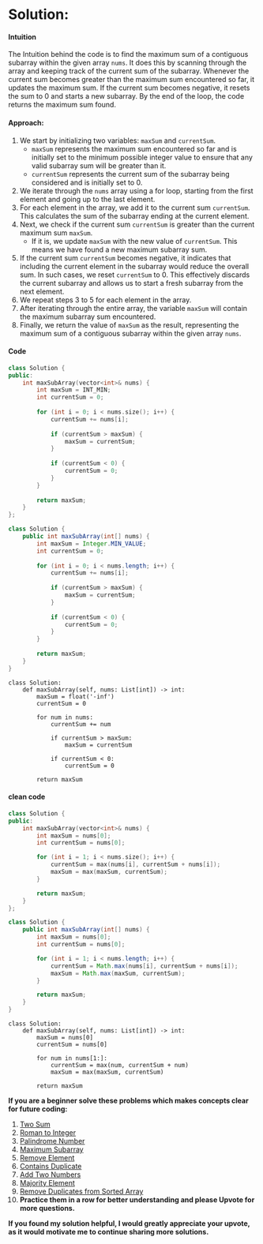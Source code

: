 # Solution:
#### Intuition
The Intuition behind the code is to find the maximum sum of a contiguous subarray within the given array `nums`. It does this by scanning through the array and keeping track of the current sum of the subarray. Whenever the current sum becomes greater than the maximum sum encountered so far, it updates the maximum sum. If the current sum becomes negative, it resets the sum to 0 and starts a new subarray. By the end of the loop, the code returns the maximum sum found.

#### Approach:

1. We start by initializing two variables: `maxSum` and `currentSum`.
   - `maxSum` represents the maximum sum encountered so far and is initially set to the minimum possible integer value to ensure that any valid subarray sum will be greater than it.
   - `currentSum` represents the current sum of the subarray being considered and is initially set to 0.
2. We iterate through the `nums` array using a for loop, starting from the first element and going up to the last element.
3. For each element in the array, we add it to the current sum `currentSum`. This calculates the sum of the subarray ending at the current element.
4. Next, we check if the current sum `currentSum` is greater than the current maximum sum `maxSum`.
   - If it is, we update `maxSum` with the new value of `currentSum`. This means we have found a new maximum subarray sum.
5. If the current sum `currentSum` becomes negative, it indicates that including the current element in the subarray would reduce the overall sum. In such cases, we reset `currentSum` to 0. This effectively discards the current subarray and allows us to start a fresh subarray from the next element.
6. We repeat steps 3 to 5 for each element in the array.
7. After iterating through the entire array, the variable `maxSum` will contain the maximum subarray sum encountered.
8. Finally, we return the value of `maxSum` as the result, representing the maximum sum of a contiguous subarray within the given array `nums`.

#### Code

```cpp
class Solution {
public:
    int maxSubArray(vector<int>& nums) {
        int maxSum = INT_MIN;
        int currentSum = 0;
        
        for (int i = 0; i < nums.size(); i++) {
            currentSum += nums[i];
            
            if (currentSum > maxSum) {
                maxSum = currentSum;
            }
            
            if (currentSum < 0) {
                currentSum = 0;
            }
        }
        
        return maxSum;
    }
};
```
```Java
class Solution {
    public int maxSubArray(int[] nums) {
        int maxSum = Integer.MIN_VALUE;
        int currentSum = 0;
        
        for (int i = 0; i < nums.length; i++) {
            currentSum += nums[i];
            
            if (currentSum > maxSum) {
                maxSum = currentSum;
            }
            
            if (currentSum < 0) {
                currentSum = 0;
            }
        }
        
        return maxSum;
    }
}
```
```Python3
class Solution:
    def maxSubArray(self, nums: List[int]) -> int:
        maxSum = float('-inf')
        currentSum = 0
        
        for num in nums:
            currentSum += num
            
            if currentSum > maxSum:
                maxSum = currentSum
            
            if currentSum < 0:
                currentSum = 0
        
        return maxSum
```

#### clean code

```cpp
class Solution {
public:
    int maxSubArray(vector<int>& nums) {
        int maxSum = nums[0];
        int currentSum = nums[0];

        for (int i = 1; i < nums.size(); i++) {
            currentSum = max(nums[i], currentSum + nums[i]);
            maxSum = max(maxSum, currentSum);
        }

        return maxSum;
    }
};
```
```Java
class Solution {
    public int maxSubArray(int[] nums) {
        int maxSum = nums[0];
        int currentSum = nums[0];

        for (int i = 1; i < nums.length; i++) {
            currentSum = Math.max(nums[i], currentSum + nums[i]);
            maxSum = Math.max(maxSum, currentSum);
        }

        return maxSum;
    }
}
```
```Python3
class Solution:
    def maxSubArray(self, nums: List[int]) -> int:
        maxSum = nums[0]
        currentSum = nums[0]

        for num in nums[1:]:
            currentSum = max(num, currentSum + num)
            maxSum = max(maxSum, currentSum)

        return maxSum
```



**If you are a beginner solve these problems which makes concepts clear for future coding:**
1. [Two Sum](https://leetcode.com/problems/two-sum/solutions/3619262/3-method-s-c-java-python-beginner-friendly/)
2. [Roman to Integer](https://leetcode.com/problems/roman-to-integer/solutions/3651672/best-method-c-java-python-beginner-friendly/)
3. [Palindrome Number](https://leetcode.com/problems/palindrome-number/solutions/3651712/2-method-s-c-java-python-beginner-friendly/)
4. [Maximum Subarray](https://leetcode.com/problems/maximum-subarray/solutions/3666304/beats-100-c-java-python-beginner-friendly/)
5. [Remove Element](https://leetcode.com/problems/remove-element/solutions/3670940/best-100-c-java-python-beginner-friendly/)
6. [Contains Duplicate](https://leetcode.com/problems/contains-duplicate/solutions/3672475/4-method-s-c-java-python-beginner-friendly/)
7. [Add Two Numbers](https://leetcode.com/problems/add-two-numbers/solutions/3675747/beats-100-c-java-python-beginner-friendly/)
8. [Majority Element](https://leetcode.com/problems/majority-element/solutions/3676530/3-methods-beats-100-c-java-python-beginner-friendly/)
9. [Remove Duplicates from Sorted Array](https://leetcode.com/problems/remove-duplicates-from-sorted-array/solutions/3676877/best-method-100-c-java-python-beginner-friendly/)
10. **Practice them in a row for better understanding and please Upvote for more questions.**



**If you found my solution helpful, I would greatly appreciate your upvote, as it would motivate me to continue sharing more solutions.**

